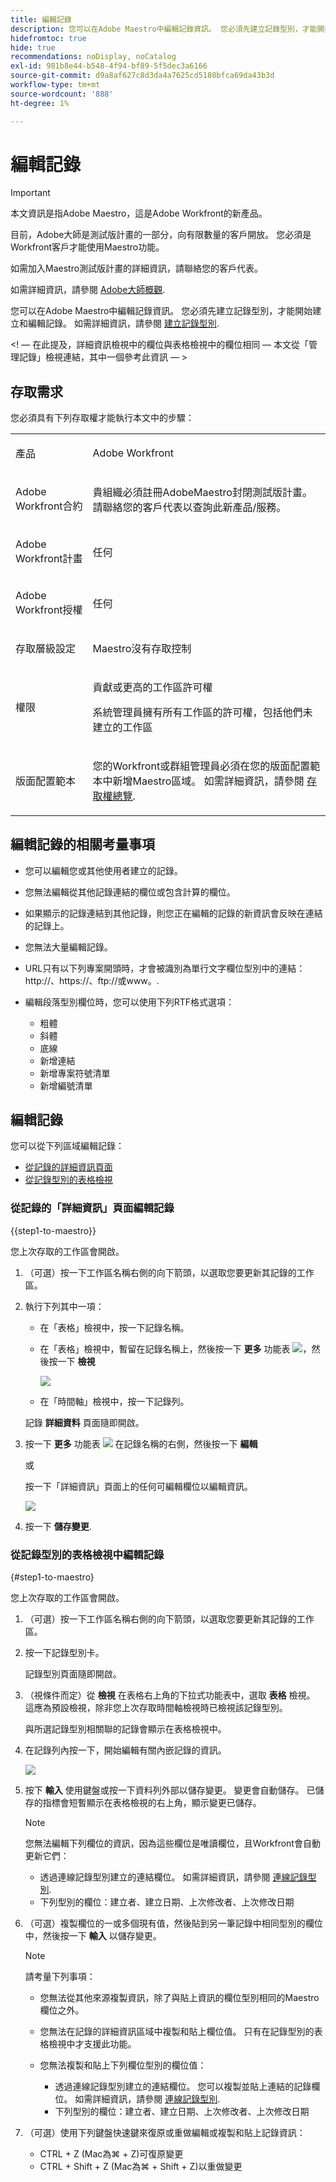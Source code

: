 ```yaml
---
title: 編輯記錄
description: 您可以在Adobe Maestro中編輯記錄資訊。 您必須先建立記錄型別，才能開始建立和編輯記錄。
hidefromtoc: true
hide: true
recommendations: noDisplay, noCatalog
exl-id: 981b8e44-b548-4f94-bf89-5f5dec3a6166
source-git-commit: d9a8af627c8d3da4a7625cd5180bfca69da43b3d
workflow-type: tm+mt
source-wordcount: '888'
ht-degree: 1%

---
```


<!--update the metadata with real information when making this avilable in TOC and in the left nav-->

# 編輯記錄

>[!IMPORTANT]
>
>本文資訊是指Adobe Maestro，這是Adobe Workfront的新產品。
>
>目前，Adobe大師是測試版計畫的一部分，向有限數量的客戶開放。 您必須是Workfront客戶才能使用Maestro功能。
>
>如需加入Maestro測試版計畫的詳細資訊，請聯絡您的客戶代表。
>
>如需詳細資訊，請參閱 [Adobe大師概觀](../maestro-overview.md).

您可以在Adobe Maestro中編輯記錄資訊。 您必須先建立記錄型別，才能開始建立和編輯記錄。
如需詳細資訊，請參閱 [建立記錄型別](../architecture/create-record-types.md).

&lt;! — 在此提及，詳細資訊檢視中的欄位與表格檢視中的欄位相同 — 本文從「管理記錄」檢視連結，其中一個參考此資訊 — >

## 存取需求

您必須具有下列存取權才能執行本文中的步驟：

<table style="table-layout:auto">
 <col>
 </col>
 <col>
 </col>
 <tbody>
    <tr>
<tr>
<td>
   <p> 產品</p> </td>
   <td>
   <p> Adobe Workfront</p> </td>
  </tr>  
 <td role="rowheader"><p>Adobe Workfront合約</p></td>
   <td>
<p>貴組織必須註冊AdobeMaestro封閉測試版計畫。 請聯絡您的客戶代表以查詢此新產品/服務。 </p>
   </td>
  </tr>
  <tr>
   <td role="rowheader"><p>Adobe Workfront計畫</p></td>
   <td>
<p>任何</p>
   </td>
  </tr>
  <tr>
   <td role="rowheader"><p>Adobe Workfront授權</p></td>
   <td>
   <p>任何</p> 
  </td>
  </tr>

<tr>
   <td role="rowheader"><p>存取層級設定</p></td>
   <td> <p>Maestro沒有存取控制 </p>  
</td>
  </tr>
<tr>
   <td role="rowheader"><p>權限</p></td>
   <td> <p>貢獻或更高的工作區許可權</a> </p>  
   <p>系統管理員擁有所有工作區的許可權，包括他們未建立的工作區</p>
</td>
  </tr>
<tr>
   <td role="rowheader"><p>版面配置範本</p></td>
   <td> <p>您的Workfront或群組管理員必須在您的版面配置範本中新增Maestro區域。 如需詳細資訊，請參閱 <a href="../access/access-overview.md">存取權總覽</a>. </p>  
</td>
  </tr>

</tbody>
</table>

## 編輯記錄的相關考量事項

* 您可以編輯您或其他使用者建立的記錄。 <!--will change with access levels-->
* 您無法編輯從其他記錄連結的欄位或包含計算的欄位。
* 如果顯示的記錄連結到其他記錄，則您正在編輯的記錄的新資訊會反映在連結的記錄上。
* 您無法大量編輯記錄。 <!--this will probably change-->
* URL只有以下列專案開頭時，才會被識別為單行文字欄位型別中的連結： http://、https://、ftp://或www。.
* 編輯段落型別欄位時，您可以使用下列RTF格式選項：

   * 粗體
   * 斜體
   * 底線
   * 新增連結
   * 新增專案符號清單
   * 新增編號清單

## 編輯記錄

您可以從下列區域編輯記錄：

* [從記錄的詳細資訊頁面](#edit-a-record-from-the-records-details-page)
* [從記錄型別的表格檢視](#edit-a-record-from-the-table-view-of-a-record-type)

### 從記錄的「詳細資訊」頁面編輯記錄

{{step1-to-maestro}}

您上次存取的工作區會開啟。

1. （可選）按一下工作區名稱右側的向下箭頭，以選取您要更新其記錄的工作區。
1. 執行下列其中一項：

   * 在「表格」檢視中，按一下記錄名稱。
   * 在「表格」檢視中，暫留在記錄名稱上，然後按一下 **更多** 功能表 ![](assets/more-menu.png)，然後按一下 **檢視**

     ![](assets/contextual-menu-for-record-row.png)
   * 在「時間軸」檢視中，按一下記錄列。

   記錄 **詳細資料** 頁面隨即開啟。

1. 按一下 **更多** 功能表 ![](assets/more-menu.png) 在記錄名稱的右側，然後按一下 **編輯**

   或

   按一下「詳細資訊」頁面上的任何可編輯欄位以編輯資訊。

   ![](assets/more-menu-options-from-record-details-page.png) <!--ensure the options have not changed or been renamed-->

1. 按一下 **儲存變更**. <!--logged a bug for this - this needs to be "Save"-->

### 從記錄型別的表格檢視中編輯記錄

{#step1-to-maestro}

您上次存取的工作區會開啟。

1. （可選）按一下工作區名稱右側的向下箭頭，以選取您要更新其記錄的工作區。
1. 按一下記錄型別卡。

   記錄型別頁面隨即開啟。
1. （視條件而定）從 **檢視** 在表格右上角的下拉式功能表中，選取 **表格** 檢視。 這應為預設檢視，除非您上次存取時間軸檢視時已檢視該記錄型別。

   與所選記錄型別相關聯的記錄會顯示在表格檢視中。
1. 在記錄列內按一下，開始編輯有關內嵌記錄的資訊。

   ![](assets/edit-record-paragraph-field-with-formatting-table-view.png)
1. 按下 **輸入** 使用鍵盤或按一下資料列外部以儲存變更。 變更會自動儲存。 已儲存的指標會短暫顯示在表格檢視的右上角，顯示變更已儲存。

   >[!NOTE]
   >
   >  您無法編輯下列欄位的資訊，因為這些欄位是唯讀欄位，且Workfront會自動更新它們：
   >  
   >  * 透過連線記錄型別建立的連結欄位。 如需詳細資訊，請參閱 [連線記錄型別](../architecture/connect-record-types.md).
   >  * 下列型別的欄位：建立者、建立日期、上次修改者、上次修改日期


1. （可選）複製欄位的一或多個現有值，然後貼到另一筆記錄中相同型別的欄位中，然後按一下 **輸入** 以儲存變更。

   >[!NOTE]
   >
   >請考量下列事項：
   >
   >* 您無法從其他來源複製資訊，除了與貼上資訊的欄位型別相同的Maestro欄位之外。
   >
   >* 您無法在記錄的詳細資訊區域中複製和貼上欄位值。 只有在記錄型別的表格檢視中才支援此功能。
   >* 您無法複製和貼上下列欄位型別的欄位值：
   >
   >
   >    * 透過連線記錄型別建立的連結欄位。 您可以複製並貼上連結的記錄欄位。 如需詳細資訊，請參閱 [連線記錄型別](../architecture/connect-record-types.md).
   >    * 下列型別的欄位：建立者、建立日期、上次修改者、上次修改日期

1. （可選）使用下列鍵盤快速鍵來復原或重做編輯或複製和貼上記錄資訊：

   * CTRL + Z (Mac為⌘ + Z)可復原變更
   * CTRL + Shift + Z (Mac為⌘ + Shift + Z)以重做變更
<!--
1. (Optional) Add a thumbnail to a record. For information, see [Add a thumbnail to a record](/help/quicksilver/maestro/records/add-thumbnail-to-a-record.md). -->

